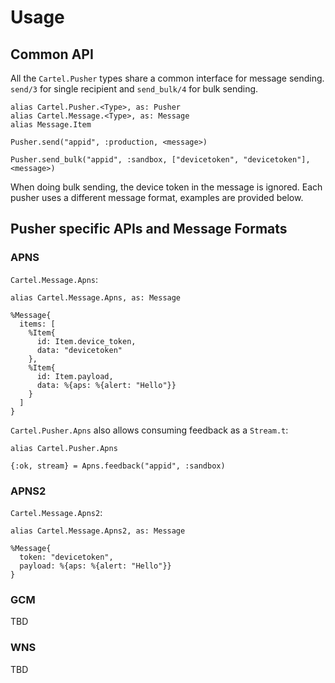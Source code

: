 # Usage

## Common API

All the `Cartel.Pusher` types share a common interface for message sending.
`send/3` for single recipient and `send_bulk/4` for bulk sending.

    alias Cartel.Pusher.<Type>, as: Pusher
    alias Cartel.Message.<Type>, as: Message
    alias Message.Item

    Pusher.send("appid", :production, <message>)

    Pusher.send_bulk("appid", :sandbox, ["devicetoken", "devicetoken"], <message>)

When doing bulk sending, the device token in the message is ignored.
Each pusher uses a different message format, examples are provided below.

## Pusher specific APIs and Message Formats

### APNS

`Cartel.Message.Apns`:

    alias Cartel.Message.Apns, as: Message

    %Message{
      items: [
        %Item{
          id: Item.device_token,
          data: "devicetoken"
        },
        %Item{
          id: Item.payload,
          data: %{aps: %{alert: "Hello"}}
        }
      ]
    }

`Cartel.Pusher.Apns` also allows consuming feedback as a `Stream.t`:

    alias Cartel.Pusher.Apns

    {:ok, stream} = Apns.feedback("appid", :sandbox)

### APNS2

`Cartel.Message.Apns2`:

    alias Cartel.Message.Apns2, as: Message

    %Message{
      token: "devicetoken",
      payload: %{aps: %{alert: "Hello"}}
    }

### GCM

TBD

### WNS

TBD
